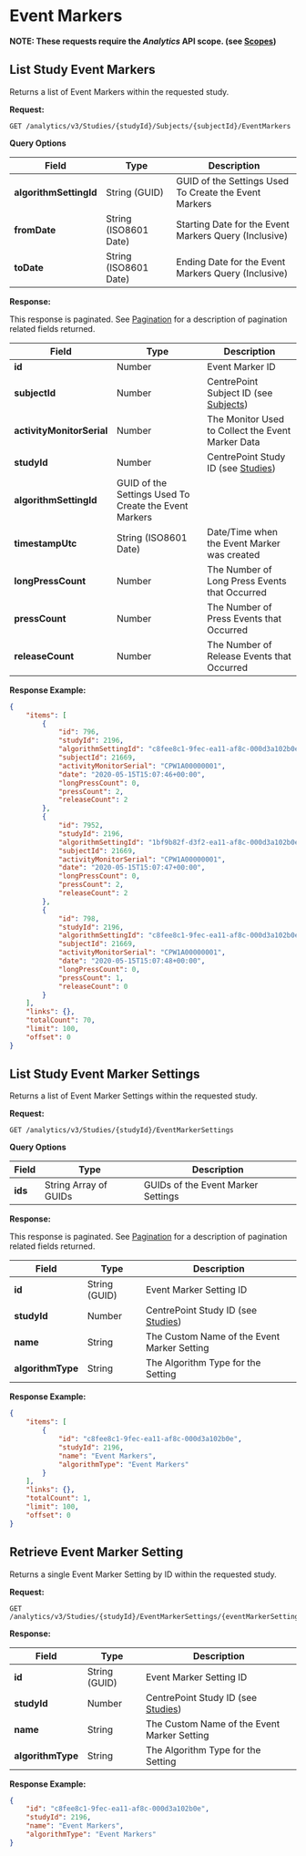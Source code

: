 # Event Markers

**NOTE: These requests require the *Analytics* API scope. (see [Scopes](scopes.md))**

## List Study Event Markers

Returns a list of Event Markers within the requested study.

**Request:**

```http
GET /analytics/v3/Studies/{studyId}/Subjects/{subjectId}/EventMarkers
```

**Query Options**

|Field|Type|Description|
|-----|----|-----------|
|**algorithmSettingId**|String (GUID)|GUID of the Settings Used To Create the Event Markers|
|**fromDate**|String (ISO8601 Date)|Starting Date for the Event Markers Query (Inclusive)|
|**toDate**|String (ISO8601 Date)|Ending Date for the Event Markers Query (Inclusive)|

**Response:**

This response is paginated. See [Pagination](pagination.md) for a description of pagination related fields returned.

|Field|Type|Description|
|-----|----|-----------|
|**id**|Number|Event Marker ID|
|**subjectId**|Number|CentrePoint Subject ID (see [Subjects](subjects.md))|
|**activityMonitorSerial**|Number|The Monitor Used to Collect the Event Marker Data|
|**studyId**|Number|CentrePoint Study ID (see [Studies](studies.md))|
|**algorithmSettingId**|GUID of the Settings Used To Create the Event Markers|
|**timestampUtc**|String (ISO8601 Date)|Date/Time when the Event Marker was created|
|**longPressCount**|Number|The Number of Long Press Events that Occurred|
|**pressCount**|Number|The Number of Press Events that Occurred|
|**releaseCount**|Number|The Number of Release Events that Occurred|

**Response Example:**

```json
{
    "items": [
        {
            "id": 796,
            "studyId": 2196,
            "algorithmSettingId": "c8fee8c1-9fec-ea11-af8c-000d3a102b0e",
            "subjectId": 21669,
            "activityMonitorSerial": "CPW1A00000001",
            "date": "2020-05-15T15:07:46+00:00",
            "longPressCount": 0,
            "pressCount": 2,
            "releaseCount": 2
        },
        {
            "id": 7952,
            "studyId": 2196,
            "algorithmSettingId": "1bf9b82f-d3f2-ea11-af8c-000d3a102b0e",
            "subjectId": 21669,
            "activityMonitorSerial": "CPW1A00000001",
            "date": "2020-05-15T15:07:47+00:00",
            "longPressCount": 0,
            "pressCount": 2,
            "releaseCount": 2
        },
        {
            "id": 798,
            "studyId": 2196,
            "algorithmSettingId": "c8fee8c1-9fec-ea11-af8c-000d3a102b0e",
            "subjectId": 21669,
            "activityMonitorSerial": "CPW1A00000001",
            "date": "2020-05-15T15:07:48+00:00",
            "longPressCount": 0,
            "pressCount": 1,
            "releaseCount": 0
        }
    ],
    "links": {},
    "totalCount": 70,
    "limit": 100,
    "offset": 0
}
```


## List Study Event Marker Settings

Returns a list of Event Marker Settings within the requested study.

**Request:**

```http
GET /analytics/v3/Studies/{studyId}/EventMarkerSettings
```

**Query Options**

|Field|Type|Description|
|-----|----|-----------|
|**ids**|String Array of GUIDs|GUIDs of the Event Marker Settings|

**Response:**

This response is paginated. See [Pagination](pagination.md) for a description of pagination related fields returned.

|Field|Type|Description|
|-----|----|-----------|
|**id**|String (GUID)|Event Marker Setting ID|
|**studyId**|Number|CentrePoint Study ID (see [Studies](studies.md))|
|**name**|String|The Custom Name of the Event Marker Setting|
|**algorithmType**|String|The Algorithm Type for the Setting|

**Response Example:**

```json
{
    "items": [
        {
            "id": "c8fee8c1-9fec-ea11-af8c-000d3a102b0e",
            "studyId": 2196,
            "name": "Event Markers",
            "algorithmType": "Event Markers"
        }
    ],
    "links": {},
    "totalCount": 1,
    "limit": 100,
    "offset": 0
}
```


## Retrieve Event Marker Setting

Returns a single Event Marker Setting by ID within the requested study.

**Request:**

```http
GET /analytics/v3/Studies/{studyId}/EventMarkerSettings/{eventMarkerSettingId}
```

**Response:**

|Field|Type|Description|
|-----|----|-----------|
|**id**|String (GUID)|Event Marker Setting ID|
|**studyId**|Number|CentrePoint Study ID (see [Studies](studies.md))|
|**name**|String|The Custom Name of the Event Marker Setting|
|**algorithmType**|String|The Algorithm Type for the Setting|

**Response Example:**

```json
{
    "id": "c8fee8c1-9fec-ea11-af8c-000d3a102b0e",
    "studyId": 2196,
    "name": "Event Markers",
    "algorithmType": "Event Markers"
}
```